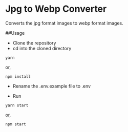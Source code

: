 # Jpg to Webp Converter
Converts the jpg format images to webp format images.

##Usage
* Clone the repository
* cd into the cloned directory
```
yarn
```
or,
```
npm install
```
* Rename the .env.example file to .env

* Run
```
yarn start
```
or,
```
npm start
```